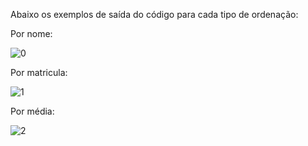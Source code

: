 Abaixo os exemplos de saída do código para cada tipo de ordenação:
  
  Por nome:  
    
  ![0]("PROGRAMAS_CPP/L2/Q3/img/nome.png")

  Por matricula: 
  
  ![1]("PROGRAMAS_CPP/L2/Q3/img/matricula.png")
  
  Por média:
  
  ![2]("PROGRAMAS_CPP/L2/Q3/img/notamedia.png")
